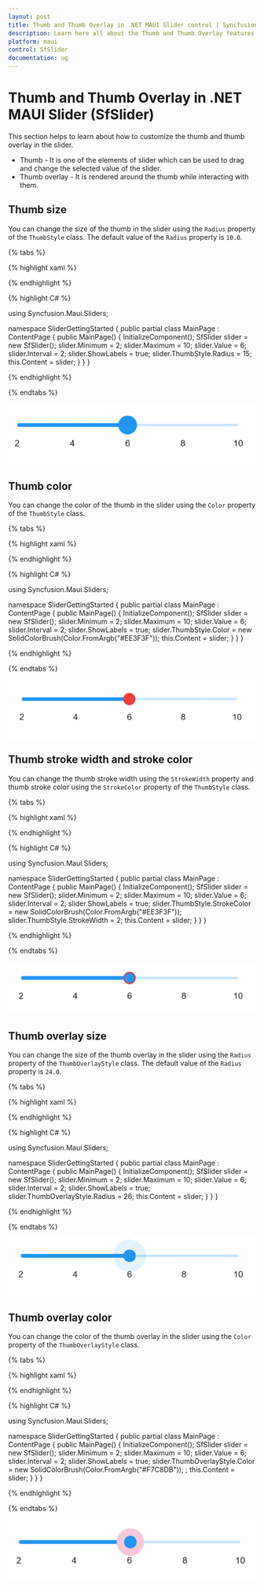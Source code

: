 ```yaml
---
layout: post
title: Thumb and Thumb Overlay in .NET MAUI Slider control | Syncfusion
description: Learn here all about the Thumb and Thumb Overlay features of Syncfusion .NET MAUI Slider (SfSlider) control and more.
platform: maui
control: SfSlider
documentation: ug
---
```


# Thumb and Thumb Overlay in .NET MAUI Slider (SfSlider)

This section helps to learn about how to customize the thumb and thumb overlay in the slider.

* Thumb - It is one of the elements of slider which can be used to drag and change the selected value of the slider.
* Thumb overlay - It is rendered around the thumb while interacting with them.

## Thumb size

You can change the size of the thumb in the slider using the `Radius` property of the `ThumbStyle` class. The default value of the `Radius` property is `10.0`.

{% tabs %}

{% highlight xaml %}

<ContentPage>
  <sliders:SfSlider Minimum="2" Maximum="10" Interval="2" Value="6" ShowLabels="True">
      <sliders:SfSlider.ThumbStyle>
         <sliders:SliderThumbStyle Radius="15" />
      </sliders:SfSlider.ThumbStyle>
  </sliders:SfSlider>
 </ContentPage>

{% endhighlight %}

{% highlight C# %}

using Syncfusion.Maui.Sliders;

namespace SliderGettingStarted
{
    public partial class MainPage : ContentPage
    {
        public MainPage()
        {
            InitializeComponent();
          	SfSlider slider = new SfSlider();
            slider.Minimum = 2;
            slider.Maximum = 10;
            slider.Value = 6;
            slider.Interval = 2;
            slider.ShowLabels = true;
            slider.ThumbStyle.Radius = 15;
            this.Content = slider;
        }
    }
}

{% endhighlight %}

{% endtabs %}

![Slider thumb size](images/thumb-and-thumb-overlay/thumb-radius.png)

## Thumb color

You can change the color of the thumb in the slider using the `Color` property of the `ThumbStyle` class.

{% tabs %}

{% highlight xaml %}

<ContentPage>
   <sliders:SfSlider Minimum="2" Maximum="10" Interval="2" Value="6" ShowLabels="True">
      <sliders:SfSlider.ThumbStyle>
         <sliders:SliderThumbStyle Color="#EE3F3F" />
      </sliders:SfSlider.ThumbStyle>
   </sliders:SfSlider>
 </ContentPage>

{% endhighlight %}

{% highlight C# %}

using Syncfusion.Maui.Sliders;

namespace SliderGettingStarted
{
    public partial class MainPage : ContentPage
    {
        public MainPage()
        {
            InitializeComponent();
          	SfSlider slider = new SfSlider();
            slider.Minimum = 2;
            slider.Maximum = 10;
            slider.Value = 6;
            slider.Interval = 2;
            slider.ShowLabels = true;
            slider.ThumbStyle.Color = new SolidColorBrush(Color.FromArgb("#EE3F3F"));
            this.Content = slider;
        }
    }
}

{% endhighlight %}

{% endtabs %}

![Slider thumb color](images/thumb-and-thumb-overlay/thumb-color.png)

## Thumb stroke width and stroke color

You can change the thumb stroke width using the `StrokeWidth` property and thumb stroke color using the `StrokeColor` property of the `ThumbStyle` class.

{% tabs %}

{% highlight xaml %}

<ContentPage>
   <sliders:SfSlider Minimum="2" Maximum="10" Interval="2" Value="6" ShowLabels="True">
      <sliders:SfSlider.ThumbStyle>
         <sliders:SliderThumbStyle StrokeColor="#EE3F3F" StrokeWidth="2"/>
      </sliders:SfSlider.ThumbStyle>
   </sliders:SfSlider>
 </ContentPage>

{% endhighlight %}

{% highlight C# %}

using Syncfusion.Maui.Sliders;

namespace SliderGettingStarted
{
    public partial class MainPage : ContentPage
    {
        public MainPage()
        {
            InitializeComponent();
            SfSlider slider = new SfSlider();
            slider.Minimum = 2;
            slider.Maximum = 10;
            slider.Value = 6;
            slider.Interval = 2;
            slider.ShowLabels = true;
            slider.ThumbStyle.StrokeColor = new SolidColorBrush(Color.FromArgb("#EE3F3F"));
            slider.ThumbStyle.StrokeWidth = 2;
            this.Content = slider;
        }
    }
}

{% endhighlight %}

{% endtabs %}

![Slider thumb stroke color](images/thumb-and-thumb-overlay/thumb-stroke-color.png)

## Thumb overlay size

You can change the size of the thumb overlay in the slider using the `Radius` property of the `ThumbOverlayStyle` class. The default value of the `Radius` property is `24.0`.

{% tabs %}

{% highlight xaml %}

<ContentPage>
   <sliders:SfSlider Minimum="2" Maximum="10" Interval="2" Value="6" ShowLabels="True">
     <sliders:SfSlider.ThumbOverlayStyle>
        <sliders:SliderThumbOverlayStyle Radius="26"/>
     </sliders:SfSlider.ThumbOverlayStyle>
   </sliders:SfSlider>
 </ContentPage>

{% endhighlight %}

{% highlight C# %}

using Syncfusion.Maui.Sliders;

namespace SliderGettingStarted
{
    public partial class MainPage : ContentPage
    {
        public MainPage()
        {
            InitializeComponent();
            SfSlider slider = new SfSlider();
            slider.Minimum = 2;
            slider.Maximum = 10;
            slider.Value = 6;
            slider.Interval = 2;
            slider.ShowLabels = true;
            slider.ThumbOverlayStyle.Radius = 26;
            this.Content = slider;
        }
    }
}

{% endhighlight %}

{% endtabs %}

![Slider thumb overlay size](images/thumb-and-thumb-overlay/thumb-overlay-radius.png)

## Thumb overlay color

You can change the color of the thumb overlay in the slider using the `Color` property of the `ThumbOverlayStyle` class.

{% tabs %}

{% highlight xaml %}

<ContentPage>
   <sliders:SfSlider Minimum="2" Maximum="10" Interval="2" Value="6" ShowLabels="True">
       <sliders:SfSlider.ThumbOverlayStyle>
          <sliders:SliderThumbOverlayStyle Color="#F7C8DB"/>
       </sliders:SfSlider.ThumbOverlayStyle>
   </sliders:SfSlider>
 </ContentPage>

{% endhighlight %}

{% highlight C# %}

using Syncfusion.Maui.Sliders;

namespace SliderGettingStarted
{
    public partial class MainPage : ContentPage
    {
        public MainPage()
        {
            InitializeComponent();
            SfSlider slider = new SfSlider();
            slider.Minimum = 2;
            slider.Maximum = 10;
            slider.Value = 6;
            slider.Interval = 2;
            slider.ShowLabels = true;
            slider.ThumbOverlayStyle.Color = new SolidColorBrush(Color.FromArgb("#F7C8DB")); ;
            this.Content = slider;
        }
    }
}

{% endhighlight %}

{% endtabs %}

![Slider thumb overlay color](images/thumb-and-thumb-overlay/thumb-overlay-color.png)
